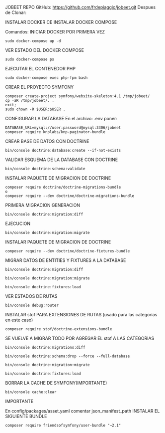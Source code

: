 JOBEET
REPO GitHub: https://github.com/frdepiaggio/jobeet.git Despues de Clonar:

INSTALAR DOCKER CE INSTALAR DOCKER COMPOSE

Comandos: INICIAR DOCKER POR PRIMERA VEZ

	sudo docker-compose up -d

VER ESTADO DEL DOCKER COMPOSE

	sudo docker-compose ps

EJECUTAR EL CONTENEDOR PHP

	sudo docker-compose exec php-fpm bash

CREAR EL PROYECTO SYMFONY

	composer create-project symfony/website-skeleton:4.1 /tmp/jobeet/
	cp -aR /tmp/jobeet/. .
	exit;
	sudo chown -R $USER:$USER .

CONFIGURAR LA DATABASE En el archivo: .env poner:

	DATABASE_URL=mysql://user:password@mysql:3306/jobeet
	composer require knplabs/knp-paginator-bundle

CREAR BASE DE DATOS CON DOCTRINE

	bin/console doctrine:database:create --if-not-exists

VALIDAR ESQUEMA DE LA DATABASE CON DOCTRINE

	bin/console doctrine:schema:validate

INSTALAR PAQUETE DE MIGRACION DE DOCTRINE

	composer require doctrine/doctrine-migrations-bundle
	o
	composer require --dev doctrine/doctrine-migrations-bundle

PRIMERA MIGRACION
GENERACION

	bin/console doctrine:migration:diff
	
EJECUCION

	bin/console doctrine:migration:migrate

INSTALAR PAQUETE DE MIGRACION DE DOCTRINE

	composer require --dev doctrine/doctrine-fixtures-bundle

MIGRAR DATOS DE ENTITIES Y FIXTURES A LA DATABASE

	bin/console doctrine:migration:diff

	bin/console doctrine:migration:migrate

	bin/console doctrine:fixtures:load

VER ESTADOS DE RUTAS

	bin/console debug:router

INSTALAR stof PARA EXTENSIONES DE RUTAS (usado para las categorias en este caso)

	composer require stof/doctrine-extensions-bundle

SE VUELVE A MIGRAR TODO POR AGREGAR EL stof A LAS CATEGORIAS

	bin/console doctrine:migrations:diff

	bin/console doctrine:schema:drop --force --full-database

	bin/console doctrine:migration:migrate

	bin/console doctrine:fixtures:load

BORRAR LA CACHE DE SYMFONY(IMPORTANTE)

	bin/console cache:clear

IMPORTANTE

En config/packages/asset.yaml comentar json_manifest_path
INSTALAR EL SIGUIENTE BUNDLE

	composer require friendsofsymfony/user-bundle "~2.1"
